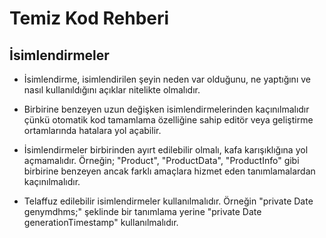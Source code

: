 # Temiz Kod Rehberi

## İsimlendirmeler
- İsimlendirme, isimlendirilen şeyin neden var olduğunu, ne yaptığını ve nasıl kullanıldığını açıklar nitelikte olmalıdır.

- Birbirine benzeyen uzun değişken isimlendirmelerinden kaçınılmalıdır çünkü otomatik kod tamamlama özelliğine sahip editör veya geliştirme ortamlarında hatalara yol açabilir.

- İsimlendirmeler birbirinden ayırt edilebilir olmalı, kafa karışıklığına yol açmamalıdır. Örneğin; "Product", "ProductData", "ProductInfo" gibi birbirine benzeyen ancak farklı amaçlara hizmet eden tanımlamalardan kaçınılmalıdır.

- Telaffuz edilebilir isimlendirmeler kullanılmalıdır. Örneğin "private Date genymdhms;" şeklinde bir tanımlama yerine "private Date generationTimestamp" kullanılmalıdır.